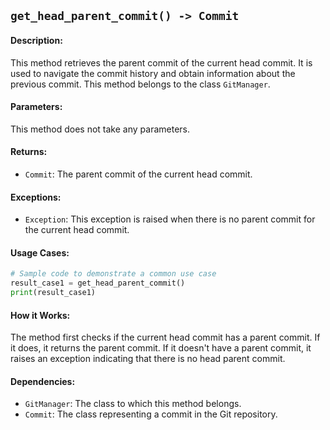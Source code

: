 ## `get_head_parent_commit() -> Commit`

#### Description:
This method retrieves the parent commit of the current head commit. It is used to navigate the commit history and obtain information about the previous commit. This method belongs to the class `GitManager`.

#### Parameters:
This method does not take any parameters.

#### Returns:
- `Commit`: The parent commit of the current head commit.

#### Exceptions:
- `Exception`: This exception is raised when there is no parent commit for the current head commit.

#### Usage Cases:

```python
# Sample code to demonstrate a common use case
result_case1 = get_head_parent_commit()
print(result_case1)
```

#### How it Works:
The method first checks if the current head commit has a parent commit. If it does, it returns the parent commit. If it doesn't have a parent commit, it raises an exception indicating that there is no head parent commit.

#### Dependencies:
- `GitManager`: The class to which this method belongs.
- `Commit`: The class representing a commit in the Git repository.